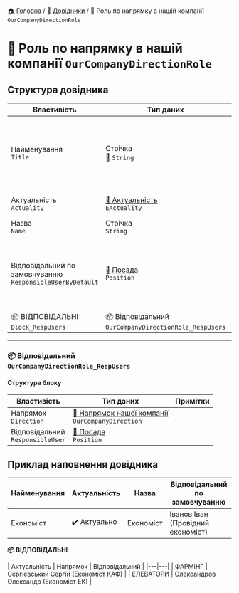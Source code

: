 ﻿[🏠 Головна](../README.MD) / [📘 Довідники](./README.MD) / 📘 Роль по напрямку в нашій компанії `OurCompanyDirectionRole` 

# 📘 Роль по напрямку в нашій компанії `OurCompanyDirectionRole`

## Структура довідника
| Властивість | Тип даних | Примітки |
|---|---|---|
| Найменування </br> `Title` | Стрічка </br> 🔧 `String` | Відображувана назва. Складається із значка актуальності (якщо заблоковано) та назви  |
| Актуальність </br> `Actuality` | [🎲 Актуальність](../Enums/EActuality.md) </br> `EActuality` | За замовчуванням `✔️ Актуально` |
| Назва </br> `Name` | Стрічка </br> `String` |  |
| Відповідальний по замовчуванню </br> `ResponsibleUserByDefault` | [📘 Посада](./UserPosition.md) </br> `Position` | Якщо в блоці `📦 ВІДПОВІДАЛЬНІ` не буде знайдено необхідного напрямку - брати цього користувача |
| 📦 ВІДПОВІДАЛЬНІ </br> `Block_RespUsers` | 📦 Відповідальний </br> `OurCompanyDirectionRole_RespUsers` |  |

---

### 📦 Відповідальний </br> `OurCompanyDirectionRole_RespUsers`
#### Структура блоку

| Властивість | Тип даних | Примітки |
|---|---|---|
| Напрямок </br> `Direction` | [📘 Напрямок нашої компанії](./OurCompanyDirection.md) </br> `OurCompanyDirection` | |
| Відповідальний </br> `ResponsibleUser` | [📘 Посада](./UserPosition.md) </br> `Position` |  |


## Приклад наповнення довідника
| Найменування | Актуальність | Назва | Відповідальний по замовчуванню |
|---|---|---|---|
| Економіст | ✔️ Актуально | Економіст | Іванов Іван (Провідний економіст) |

**📦 ВІДПОВІДАЛЬНІ**

| Актуальність | Напрямок | Відповідальний |
|---|---|
| ФАРМІНГ | Сергієвський Сергій (Економіст КАФ) |
| ЕЛЕВАТОРИ | Олександров Олександр (Економіст ЕК) |